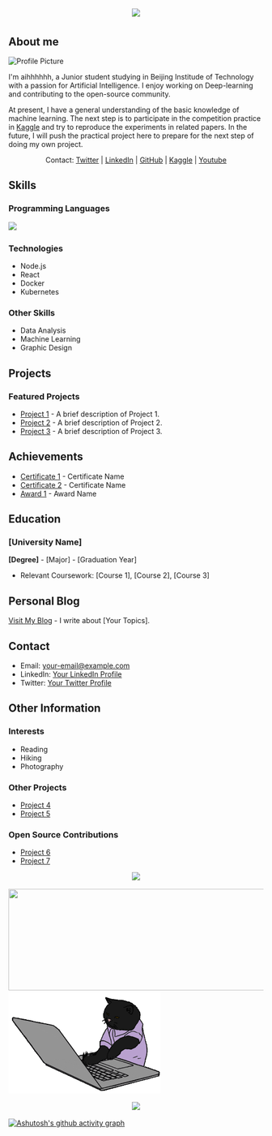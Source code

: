 <!-- 循环字体 -->
<h1 align="center"> <a href="https://sunguoqi.com/"> <img src="https://readme-typing-svg.herokuapp.com/?lines=小孙同学祝您今天愉快!&center=true&size=27&color=B43C7A"> </a> </h1>

## About me
![Profile Picture](https://avatars.githubusercontent.com/u/132643945?v=4&size=64)

I'm aihhhhhh, a Junior student studying in Beijing Institude of Technology with a passion for Artificial Intelligence. I enjoy working on Deep-learning and contributing to the open-source community.

At present, I have a general understanding of the basic knowledge of machine learning. The next step is to participate in the competition practice in [Kaggle](https://www.kaggle.com/aihhhhhh) and try to reproduce the experiments in related papers. In the future, I will push the practical project here to prepare for the next step of doing my own project.

<div align="center">
    <a> Contact: </a>
    <a href="https://twitter.com/your-twitter-handle"><span class="octicon octicon-mark-github"></span> Twitter</a> |
    <a href="https://www.linkedin.com/in/your-linkedin-profile"><span class="octicon octicon-mark-linkedin"></span> LinkedIn</a> |
    <a href="https://github.com/your-github-handle"><span class="octicon octicon-mark-github"></span> GitHub</a> |
    <a href="https://github.com/your-github-handle"><span class="octicon octicon-mark-github"></span> Kaggle</a> |
    <a href="https://github.com/your-github-handle"><span class="octicon octicon-mark-github"></span> Youtube</a>
</div>

## Skills

### Programming Languages
<div align="left"> <img src="https://github-readme-stats.vercel.app/api/top-langs/?username=aihhhhhh521&hide_title=true&hide_border=true&layout=compact&langs_count=6&text_color=000&icon_color=fff&theme=monokai" /> </div>

### Technologies
- Node.js
- React
- Docker
- Kubernetes

### Other Skills
- Data Analysis
- Machine Learning
- Graphic Design

## Projects

### Featured Projects
- [Project 1](https://github.com/your-username/project1) - A brief description of Project 1.
- [Project 2](https://github.com/your-username/project2) - A brief description of Project 2.
- [Project 3](https://github.com/your-username/project3) - A brief description of Project 3.

## Achievements

- [Certificate 1](https://example.com/cert1) - Certificate Name
- [Certificate 2](https://example.com/cert2) - Certificate Name
- [Award 1](https://example.com/award1) - Award Name

## Education

### [University Name]
**[Degree]** - [Major] - [Graduation Year]
- Relevant Coursework: [Course 1], [Course 2], [Course 3]

## Personal Blog

[Visit My Blog](https://your-blog.com) - I write about [Your Topics].

## Contact

- Email: your-email@example.com
- LinkedIn: [Your LinkedIn Profile](https://linkedin.com/in/your-username)
- Twitter: [Your Twitter Profile](https://twitter.com/your-username)

## Other Information

### Interests
- Reading
- Hiking
- Photography

### Other Projects
- [Project 4](https://github.com/your-username/project4)
- [Project 5](https://github.com/your-username/project5)

### Open Source Contributions
- [Project 6](https://github.com/your-username/project6)
- [Project 7](https://github.com/your-username/project7)

<!-- 基本信息 -->
<div align="center"> <img src="![Metrics](https://metrics.lecoq.io/aihhhhhh521?template=classic&base=header%2C%20activity%2C%20community%2C%20repositories%2C%20metadata&base.indepth=false&base.hireable=false&base.skip=false&config.timezone=Asia%2FShanghai)"> </div>

<!-- 水平排列两个图片 -->
<img height="200px" src="https://github-readme-stats.vercel.app/api?username=aihhhhhh521&hide_title=true&hide_border=true&show_icons=trueline_height=21&theme=bear" width="650" />  <img height="200px" src="hacker_a.gif" width="300"/>

<!-- 奖杯 -->
<div align="center"> <img src="https://github-profile-trophy.vercel.app/?username=aihhhhhh521&theme=darkhub" /> </div>

<!-- 活跃值 -->
[![Ashutosh's github activity graph](https://github-readme-activity-graph.vercel.app/graph?username=aihhhhhh521&theme=github)](https://github.com/ashutosh00710/github-readme-activity-graph)

<!--
**aihhhhhh521/aihhhhhh521** is a ✨ _special_ ✨ repository because its `README.md` (this file) appears on your GitHub profile.

Here are some ideas to get you started:

- 🔭 I’m currently working on ...
- 🌱 I’m currently learning ...
- 👯 I’m looking to collaborate on ...
- 🤔 I’m looking for help with ...
- 💬 Ask me about ...
- 📫 How to reach me: ...
- 😄 Pronouns: ...
- ⚡ Fun fact: ...
-->

